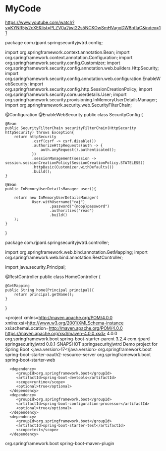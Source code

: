# MyCode
https://www.youtube.com/watch?v=KYNR5js2cXE&list=PLZV0a2jwt22s5NCKOwSmHVagoDW8nflaC&index=11

package com.rjpard.springsecurityjwtrd.config;

import org.springframework.context.annotation.Bean;
import org.springframework.context.annotation.Configuration;
import org.springframework.security.config.Customizer;
import org.springframework.security.config.annotation.web.builders.HttpSecurity;
import org.springframework.security.config.annotation.web.configuration.EnableWebSecurity;
import org.springframework.security.config.http.SessionCreationPolicy;
import org.springframework.security.core.userdetails.User;
import org.springframework.security.provisioning.InMemoryUserDetailsManager;
import org.springframework.security.web.SecurityFilterChain;

@Configuration
@EnableWebSecurity
public class SecurityConfig {

    @Bean
    public SecurityFilterChain securityFilterChain(HttpSecurity httpSecurity) throws Exception{
        return httpSecurity
                .csrf(csrf -> csrf.disable())
                .authorizeHttpRequests(auth -> {
                    auth.anyRequest().authenticated();
                })
                .sessionManagement(session -> session.sessionCreationPolicy(SessionCreationPolicy.STATELESS))
                .httpBasic(Customizer.withDefaults())
                .build();
    }

    @Bean
    public InMemoryUserDetailsManager user(){

        return new InMemoryUserDetailsManager(
                User.withUsername("raj")
                        .password("{noop}password")
                        .authorities("read")
                        .build()
        );
    }
}




package com.rjpard.springsecurityjwtrd.controller;

import org.springframework.web.bind.annotation.GetMapping;
import org.springframework.web.bind.annotation.RestController;

import java.security.Principal;

@RestController
public class HomeController {

    @GetMapping
    public String home(Principal principal){
        return principal.getName();
    }
}


<?xml version="1.0" encoding="UTF-8"?>
<project xmlns=http://maven.apache.org/POM/4.0.0 xmlns:xsi=http://www.w3.org/2001/XMLSchema-instance
   xsi:schemaLocation=http://maven.apache.org/POM/4.0.0 https://maven.apache.org/xsd/maven-4.0.0.xsd>
   <modelVersion>4.0.0</modelVersion>
   <parent>
      <groupId>org.springframework.boot</groupId>
      <artifactId>spring-boot-starter-parent</artifactId>
      <version>3.2.4</version>
      <relativePath/> <!-- lookup parent from repository -->
   </parent>
   <groupId>com.rjpard</groupId>
   <artifactId>springsecurityjwtrd</artifactId>
   <version>0.0.1-SNAPSHOT</version>
   <name>springsecurityjwtrd</name>
   <description>Demo project for Spring Boot</description>
   <properties>
      <java.version>17</java.version>
   </properties>
   <dependencies>
      <dependency>
         <groupId>org.springframework.boot</groupId>
         <artifactId>spring-boot-starter-oauth2-resource-server</artifactId>
      </dependency>
      <dependency>
         <groupId>org.springframework.boot</groupId>
         <artifactId>spring-boot-starter-web</artifactId>
      </dependency>

      <dependency>
         <groupId>org.springframework.boot</groupId>
         <artifactId>spring-boot-devtools</artifactId>
         <scope>runtime</scope>
         <optional>true</optional>
      </dependency>
      <dependency>
         <groupId>org.springframework.boot</groupId>
         <artifactId>spring-boot-configuration-processor</artifactId>
         <optional>true</optional>
      </dependency>
      <dependency>
         <groupId>org.springframework.boot</groupId>
         <artifactId>spring-boot-starter-test</artifactId>
         <scope>test</scope>
      </dependency>
   </dependencies>

   <build>
      <plugins>
         <plugin>
            <groupId>org.springframework.boot</groupId>
            <artifactId>spring-boot-maven-plugin</artifactId>
         </plugin>
      </plugins>
   </build>

</project>

